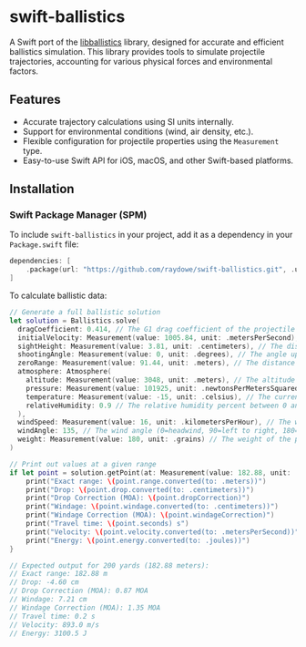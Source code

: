 # swift-ballistics

A Swift port of the [libballistics](https://github.com/grimwm/libballistics) library, designed for accurate and efficient ballistics simulation. This library provides tools to simulate projectile trajectories, accounting for various physical forces and environmental factors.

## Features

- Accurate trajectory calculations using SI units internally.
- Support for environmental conditions (wind, air density, etc.).
- Flexible configuration for projectile properties using the `Measurement` type.
- Easy-to-use Swift API for iOS, macOS, and other Swift-based platforms.

## Installation

### Swift Package Manager (SPM)

To include `swift-ballistics` in your project, add it as a dependency in your `Package.swift` file:

```swift
dependencies: [
    .package(url: "https://github.com/raydowe/swift-ballistics.git", .upToNextMajor(from: "4.0.0")) // Version updated to reflect breaking changes
]
```

To calculate ballistic data:
```swift
// Generate a full ballistic solution
let solution = Ballistics.solve(
  dragCoefficient: 0.414, // The G1 drag coefficient of the projectile
  initialVelocity: Measurement(value: 1005.84, unit: .metersPerSecond), // The initial velocity of the projectile
  sightHeight: Measurement(value: 3.81, unit: .centimeters), // The distance the sight is offset from the bore
  shootingAngle: Measurement(value: 0, unit: .degrees), // The angle up (+) or down (-) of the shot
  zeroRange: Measurement(value: 91.44, unit: .meters), // The distance the projectile is zeroed at
  atmosphere: Atmosphere(
    altitude: Measurement(value: 3048, unit: .meters), // The altitude above sea level
    pressure: Measurement(value: 101925, unit: .newtonsPerMetersSquared), // The current air pressure
    temperature: Measurement(value: -15, unit: .celsius), // The current temperature
    relativeHumidity: 0.9 // The relative humidity percent between 0 and 1
  ),
  windSpeed: Measurement(value: 16, unit: .kilometersPerHour), // The wind speed
  windAngle: 135, // The wind angle (0=headwind, 90=left to right, 180=tailwind, 270/-90=right to left)
  weight: Measurement(value: 180, unit: .grains) // The weight of the projectile
)

// Print out values at a given range
if let point = solution.getPoint(at: Measurement(value: 182.88, unit: .meters)) { // 200 yards
    print("Exact range: \(point.range.converted(to: .meters))")
    print("Drop: \(point.drop.converted(to: .centimeters))")
    print("Drop Correction (MOA): \(point.dropCorrection)")
    print("Windage: \(point.windage.converted(to: .centimeters))")
    print("Windage Correction (MOA): \(point.windageCorrection)")
    print("Travel time: \(point.seconds) s")
    print("Velocity: \(point.velocity.converted(to: .metersPerSecond))")
    print("Energy: \(point.energy.converted(to: .joules))")
}

// Expected output for 200 yards (182.88 meters):
// Exact range: 182.88 m
// Drop: -4.60 cm
// Drop Correction (MOA): 0.87 MOA
// Windage: 7.21 cm
// Windage Correction (MOA): 1.35 MOA
// Travel time: 0.2 s
// Velocity: 893.0 m/s
// Energy: 3100.5 J
```

